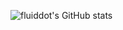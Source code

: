 ![fluiddot's GitHub stats](https://github-readme-stats.vercel.app/api?username=fluiddot&count_private=true&show_icons=true&theme=react)
